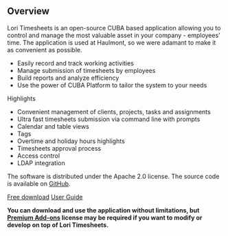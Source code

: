 ## Overview
Lori Timesheets is an open-source CUBA based application allowing you to control and manage the most valuable asset in your company - employees' time. The application is used at Haulmont, so we were adamant to make it as convenient as possible.

- Easily record and track working activities
- Manage submission of timesheets by employees
- Build reports and analyze efficiency
- Use the power of CUBA Platform to tailor the system to your needs

Highlights

*   Convenient management of clients, projects, tasks and assignments
*   Ultra fast timesheets submission via command line with prompts
*   Calendar and table views
*   Tags
*   Overtime and holiday hours highlights
*   Timesheets approval process
*   Access control
*   LDAP integration

The software is distributed under the Apache 2.0 license. The source code is available on [GitHub](https://github.com/cuba-platform/sample-timesheets).

[Free download](/sites/default/files/lori-1.0.1.zip)
[User Guide](/sites/default/files/PLAT-Timesheetusermanual-230516-1920-6.pdf)


**You can download and use the application without limitations, but [Premium Add-ons](/add-ons) license may be required if you want to modify or develop on top of Lori Timesheets.**